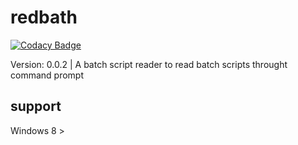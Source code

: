 # redbath 

[![Codacy Badge](https://api.codacy.com/project/badge/Grade/43adec4c210049d1a4fb3ecfe4bb1546)](https://app.codacy.com/manual/hiago.silverioest/redbath?utm_source=github.com&utm_medium=referral&utm_content=hiagosilverio/redbath&utm_campaign=Badge_Grade_Dashboard)

Version: 0.0.2 |
A batch script reader to read batch scripts throught command prompt

## support
Windows 8 >

